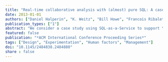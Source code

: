 ```yaml
---
title: "Real-time collaborative analysis with (almost) pure SQL: A case study in biogeochemical oceanography"
date: 2013-01-01
authors: ["Daniel Halperin", "K. Weitz", "Bill Howe", "Francois Ribalet", "M. A. Saito", "E. Virginia Armbrust"]
publication_types: ["1"]
abstract: "We consider a case study using SQL-as-a-Service to support \"instant analysis\" of weakly structured relational data at a multi-investigator science retreat. Here, \"weakly structured\" means tabular, rows-and-columns datasets that share some common context, but that have limited a priori agreement on file formats, relationships, types, schemas, metadata, or semantics. In this case study, the data were acquired from hundreds of distinct locations during a multi-day oceanographic cruise using a variety of physical, biological, and chemical sensors and assays. Months after the cruise when preliminary data processing was complete, 40+ researchers from a variety of disciplines participated in a two-day \"data synthesis workshop.\" At this workshop, two computer scientists used a web-based query-as-a-service platform called SQLShare to perform\"SQL stenography\": capturing the scientific discussion in real time to integrate data, test hypotheses, and populate visualizations to then inform and enhance further discussion. In this \"field test\" of our technology and approach, we found that it was not only feasible to support interactive science Q & A with essentially pure SQL, but that we significantly increased the value of the \"face time\" at the meeting: researchers from different fields were able to validate assumptions and resolve ambiguity about each others' fields. As a result, new science emerged from a meeting that was originally just a planning meeting. In this paper, we describe the details of this experiment, discuss our major findings, and lay out a new research agenda for collaborative science database services."
featured: false
publication: "*ACM International Conference Proceeding Series*"
tags: ["Design", "Experimentation", "Human factors", "Management"]
doi: "10.1145/2484838.2484880"
share : false
---
```


